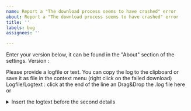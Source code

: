 ```yaml
---
name: Report a "The download process seems to have crashed" error
about: Report a "The download process seems to have crashed" error
title: ''
labels: bug
assignees: ''

---
```


Enter your version below, it can be found in the "About" section of the settings.
Version : 

Please provide a logfile or text.
You can copy the log to the clipboard or save it as file in the context menu (right click on the failed download)  
Logfile/Logtext : click at the end of the line an Drag&Drop the .log file here 
or 
<details>
  <summary>Insert the logtext before the second details</summary>
    
</details>
